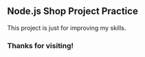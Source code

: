 ## Node.js Shop Project Practice

This project is just for improving my skills.

### Thanks for visiting!
